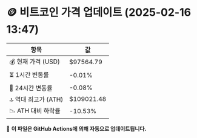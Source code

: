 # 🪙 비트코인 가격 업데이트 (2025-02-16 13:47)

| 항목                | 값 |
|--------------------|----------------|
| 💰 현재 가격 (USD) | $97564.79 |
| ⏳ 1시간 변동률    | -0.01% |
| 📆 24시간 변동률   | -0.08% |
| 🔝 역대 최고가 (ATH) | $109021.48 |
| 📉 ATH 대비 하락률 | -10.53% |

🔄 **이 파일은 GitHub Actions에 의해 자동으로 업데이트됩니다.**
